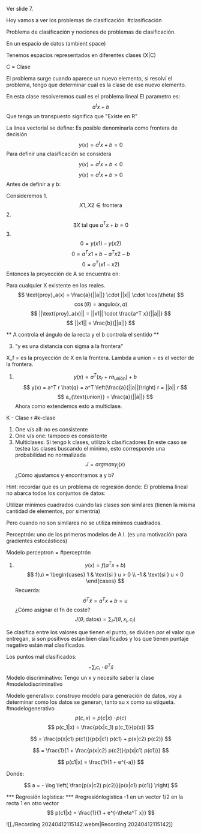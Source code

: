 Ver slide 7.

Hoy vamos a ver los problemas de clasificación. #clasificación

Problema de clasificación y nociones de problemas de clasificación.

En un espacio de datos (ambient space)

Tenemos espacios representados en diferentes clases (X|C)

C = Clase

El problema surge cuando aparece un nuevo elemento, si resolví el problema, tengo que determinar cual es la clase de ese nuevo elemento.

En esta clase resolveremos cual es el problema lineal
El parametro es: $$ a^tx+b $$ Que tenga un transpuesto significa que "Existe en R"

La linea vectorial se define: Es posible denominarla como frontera de decisión $$ y(x) = a^tx+b = 0 $$ Para definir una clasificación se considera$$ y(x) = a^tx+b < 0 $$ $$ y(x) = a^tx+b > 0 $$ 
Antes de definir a y b:

Consideremos 1. $$ X1, X2 \in \text{frontera} $$
2. $$ \exists X \text{ tal que } a^T x + b = 0 $$
3. $$ 0 = y(x1) - y(x2) $$$$ 0 = a^T x1 + b - a^T x2 - b $$$$ 0 = a^T (x1 - x2) $$Entonces la proyección de A se encuentra en:
   
Para cualquier X existente en los reales.
$$ \text{proy}_a(x) = \frac{a}{||a||} \cdot ||x|| \cdot \cos(\theta) $$
 $$ \cos(\theta) = \text{ángulo}(x,a) $$ $$ ||\text{proy}_a(x)|| = ||x1|| \cdot \frac{a^T x}{||a||} $$ $$ ||x1|| = \frac{b}{||a||} $$

 
** A controla el ángulo de la recta y el b controla el sentido **

3) "y es una distancia con sigma a la frontera"

X_f = es la proyección de X en la frontera.
Lambda a union = es el vector de la frontera.
1. $$ y(x) = a^T (x_r + r a_{\text{unión}}) + b $$ $$ y(x) = a^T r \hat{q} = a^T \left(\frac{a}{||a||}\right) r = ||a|| r $$ $$ a_{\text{union}} = \frac{a}{||a||} $$ Ahora como extendemos esto a multiclase.

K - Clase r  #k-clase
1) One v/s all: no es consistente
2) One v/s one: tampoco es consistente
3) Multiclases: Si tengo k clases, utilizo k clasificadores
En este caso se testea las clases buscando el minimo, esto corresponde una probabilidad no normalizada
$$ J = argmax y_j (x) $$
¿Cómo ajustamos y encontramos a y b?

Hint: recordar que es un problema de regresión donde:
El problema lineal no abarca todos los conjuntos de datos:

Utilizar minimos cuadrados cuando las clases son similares (tienen la misma cantidad de elementos, por simentría)

Pero cuando no son similares no se utiliza mínimos cuadrados.

Perceptrón: uno de los primeros modelos de A.I. (es una motivación para gradientes estocásticos)

Modelo perceptron = #perceptrón

1. $$ y(x) = f(a^T x + b) $$
$$ f(u) = 
\begin{cases} 
1 & \text{si } u > 0 \\
-1 & \text{si } u < 0 
\end{cases}
$$ Recuerda:$$ \theta^T \hat{x} = a^T x + b = u $$ ¿Cómo asignar el fn de coste?
$$ J(\theta, \text{datos}) = \sum_{i} J(\theta, x_i, c_i) $$

Se clasifica entre los valores que tienen el punto, se dividen por el valor que entregan, si son positivos están bien clasificados y los que tienen puntaje negativo están mal clasificados.

Los puntos mal clasificados:
$$ - \sum_{i} c_i \cdot \theta^T \hat{x} $$
Modelo discriminativo: Tengo un x y necesito saber la clase #modelodiscriminativo

Modelo generativo: construyo modelo para generación de datos, voy a determinar como los datos se generan, tanto su x como su etiqueta. #modelogenerativo
$$ p(c,x) = p(c|x) \cdot p(c) $$
$$ p(c_1|x) = \frac{p(x|c_1) p(c_1)}{p(x)} $$

$$ = \frac{p(x|c1) p(c1)}{p(x|c1) p(c1) + p(x|c2) p(c2)} $$

$$ = \frac{1}{1 + \frac{p(x|c2) p(c2)}{p(x|c1) p(c1)}} $$

$$ p(c1|x) = \frac{1}{1 + e^{-a}} $$

Donde: 

$$ a = - \log \left( \frac{p(x|c2) p(c2)}{p(x|c1) p(c1)} \right) $$

*** Regresión logística: *** #regresiónlogística
-1 en un vector
1/2 en la recta
1 en otro vector
$$ p(c1|x) = \frac{1}{1 + e^{-\theta^T x}} $$



![[./Recording 20240412115142.webm|Recording 20240412115142]]







 